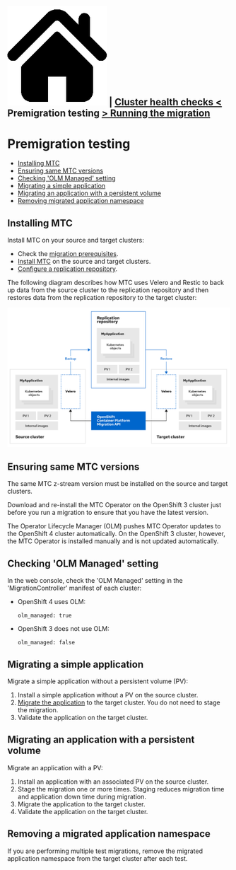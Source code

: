 [![Home](https://github.com/redhat-cop/openshift-migration-best-practices/raw/master/images/home.png)](./README.md) |  [Cluster health checks <](./cluster-health-checks.md) Premigration testing [> Running the migration](./running-the-migration.md)
---
# Premigration testing

* [Installing MTC](#installing-mtc)
* [Ensuring same MTC versions](#ensuring-same-mtc-versions)
* [Checking 'OLM Managed' setting](#checking-olm-managed-setting)
* [Migrating a simple application](#migrating-a-simple-application)
* [Migrating an application with a persistent volume](#migrating-an-application-with-a-persistent-volume)
* [Removing migrated application namespace](#removing-migrated-application-namespace)

## Installing MTC

Install MTC on your source and target clusters:

* Check the [migration prerequisites](https://docs.openshift.com/container-platform/4.5/migration/migrating_3_4/migrating-application-workloads-3-4.html#migration-prerequisites_migrating-3-4).
* [Install MTC](https://docs.openshift.com/container-platform/4.5/migration/migrating_3_4/deploying-cam-3-4.html) on the source and target clusters.
* [Configure a replication repository](https://docs.openshift.com/container-platform/4.5/migration/migrating_3_4/configuring-replication-repository-3-4.html).

The following diagram describes how MTC uses Velero and Restic to back up data from the source cluster to the replication repository and then restores data from the replication repository to the target cluster:

![MTC Architecture](./images/mtc-architecture.png)

## Ensuring same MTC versions

The same MTC z-stream version must be installed on the source and target clusters.

Download and re-install the MTC Operator on the OpenShift 3 cluster just before you run a migration to ensure that you have the latest version.

The Operator Lifecycle Manager (OLM) pushes MTC Operator updates to the OpenShift 4 cluster automatically. On the OpenShift 3 cluster, however, the MTC Operator is installed manually and is not updated automatically.

## Checking 'OLM Managed' setting

In the web console, check the 'OLM Managed' setting in the 'MigrationController' manifest of each cluster:

* OpenShift 4 uses OLM:
  ```
  olm_managed: true
  ```
* OpenShift 3 does not use OLM:
  ```
  olm_managed: false
  ```

## Migrating a simple application

Migrate a simple application without a persistent volume (PV):

1. Install a simple application without a PV on the source cluster.
2. [Migrate the application](https://docs.openshift.com/container-platform/4.5/migration/migrating_3_4/migrating-applications-with-cam-3-4.html) to the target cluster. You do not need to stage the migration.
3. Validate the application on the target cluster.

## Migrating an application with a persistent volume

Migrate an application with a PV:

1. Install an application with an associated PV on the source cluster.
2. Stage the migration one or more times. Staging reduces migration time and application down time during migration.
3. Migrate the application to the target cluster.
4. Validate the application on the target cluster.

## Removing a migrated application namespace

If you are performing multiple test migrations, remove the migrated application namespace from the target cluster after each test.

